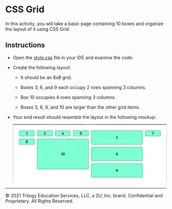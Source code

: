 # CSS Grid

In this activity, you will take a basic page containing 10 boxes and organize the layout of it using CSS Grid.

## Instructions

* Open the [style.css](Unsolved/assets/css/style.css) file in your IDE and examine the code.

* Create the following layout:

  * It should be an 8x8 grid.

  * Boxes 3, 6, and 9 each occupy 2 rows spanning 3 columns.

  * Box 10 occupies 4 rows spanning 3 columns.

  * Boxes 3, 6, 9, and 10 are larger than the other grid items.

* Your end result should resemble the layout in the following mockup:

  ![The mockup displays a grid with some items spanning more rows and columns than others.](./Images/100-mockup.png)

---
© 2021 Trilogy Education Services, LLC, a 2U, Inc. brand. Confidential and Proprietary. All Rights Reserved.